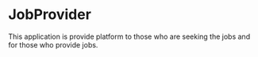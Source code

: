 # JobProvider
This application is provide platform to those who are seeking the jobs and for those who provide jobs.
